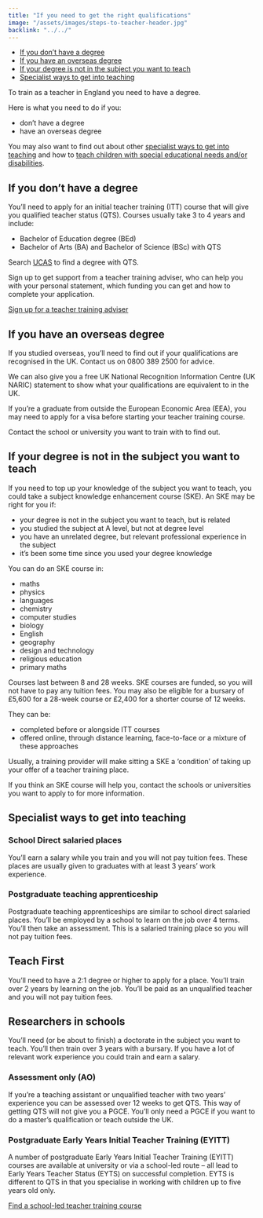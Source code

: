 ```yaml
---
title: "If you need to get the right qualifications"
image: "/assets/images/steps-to-teacher-header.jpg"
backlink: "../../"
---
```


<div class="content__right">
  <ul class="content-nav">
  <li><a href="#if-you-dont-have-a-degree">If you don’t have a degree</a></li>
  <li><a href="#if-you-have-an-overseas-degree">If you have an overseas degree</a></li>
  <li><a href="#if-your-degree-is-not-in-the-subject-you-want-to-teach">If your degree is not in the subject you want to teach</a></li>
  <li><a href="#specialist-ways-to-get-into-teaching">Specialist ways to get into teaching</a></li>
  </ul>
</div>


<div class="content__left">


<p class="content-alert">To train as a teacher in England you need to have a degree.</p>

<p>Here is what you need to do if you:</p>

  <ul>
  <li>don’t have a degree</li>
  <li>have an overseas degree</li>
  </ul>

<p>You may also want to find out about other <a href="#specialist-ways-to-get-into-teaching">specialist ways to get into teaching</a> and how to <a href="./choose-a-course-with-a-send-specialism">teach children with special educational needs and/or disabilities</a>.</p>


<h2 id="if-you-dont-have-a-degree">If you don’t have a degree</h2>

<p>You’ll need to apply for an initial teacher training (ITT) course that will give you qualified teacher status (QTS). Courses usually take 3 to 4 years and include:</p>

  <ul>
  <li>Bachelor of Education degree (BEd)</li>
  <li>Bachelor of Arts (BA) and Bachelor of Science (BSc) with QTS</li>
  </ul>

<p>Search <a href="https://digital.ucas.com/search" target="_blank">UCAS</a> to find a degree with QTS.</p>

<!--[Go back to the home page](../../)-->

<p>Sign up to get support from a teacher training adviser, who can help you with your personal statement, which funding you can get and how to complete your application.</p>

<p><a href="https://register.getintoteaching.education.gov.uk/register" target="_blank">Sign up for a teacher training adviser</a>



<h2 id="if-you-have-an-overseas-degree">If you have an overseas degree</h2>

<p>If you studied overseas, you’ll need to find out if your qualifications are recognised in the UK. Contact us on 0800 389 2500 for advice.</p>

<p>We can also give you a free UK National Recognition Information Centre (UK NARIC) statement to show what your qualifications are equivalent to in the UK.</p>

<p>If you’re a graduate from outside the European Economic Area (EEA), you may need to apply for a visa before starting your teacher training course.</p>

<p>Contact the school or university you want to train with to find out.</p>



<h2 id="if-your-degree-is-not-in-the-subject-you-want-to-teach">If your degree is not in the subject you want to teach</h2>

<p>If you need to top up your knowledge of the subject you want to teach, you could take a subject knowledge enhancement course (SKE). An SKE may be right for you if:</p>

  <ul>
  <li>your degree is not in the subject you want to teach, but is related</li>
  <li>you studied the subject at A level, but not at degree level</li>
  <li>you have an unrelated degree, but relevant professional experience in the subject</li>
  <li>it’s been some time since you used your degree knowledge</li>
  </ul>

<p>You can do an SKE course in:</p>

  <ul>
  <li>maths</li>
  <li>physics</li>
  <li>languages</li>
  <li>chemistry</li>
  <li>computer studies</li>
  <li>biology</li>
  <li>English</li>
  <li>geography</li>
  <li>design and technology</li>
  <li>religious education</li>
  <li>primary maths</li>
  </ul>

<p>Courses last between 8 and 28 weeks. SKE courses are funded, so you will not have to pay any tuition fees. You may also be eligible for a bursary of £5,600 for a 28-week course or £2,400 for a shorter course of 12 weeks.</p>

<p>They can be:</p>
<ul>
  <li>completed before or alongside ITT courses</li>
  <li>offered online, through distance learning, face-to-face or a mixture of these approaches</li>
</ul>

<p>Usually, a training provider will make sitting a SKE a ‘condition’ of taking up your offer of a teacher training place.</p>

<p>If you think an SKE course will help you, contact the schools or universities you want to apply to for more information.</p>

<h2 id="specialist-ways-to-get-into-teaching">Specialist ways to get into teaching</h2>

<h3>School Direct salaried places</h3>

<p>You’ll earn a salary while you train and you will not pay tuition fees. These places are usually given to graduates with at least 3 years’ work experience.</p>

<h3>Postgraduate teaching apprenticeship</h3>

<p>Postgraduate teaching apprenticeships are similar to school direct salaried places. You’ll be employed by a school to learn on the job over 4 terms. You’ll then take an assessment. This is a salaried training place so you will not pay tuition fees.</p>

<h2>Teach First</h2>

<p>You’ll need to have a 2:1 degree or higher to apply for a place. You’ll train over 2 years by learning on the job. You’ll be paid as an unqualified teacher and you will not pay tuition fees.</p>

<h2>Researchers in schools</h2>

<p>You’ll need (or be about to finish) a doctorate in the subject you want to teach. You’ll then train over 3 years with a bursary. If you have a lot of relevant work experience you could train and earn a salary.</p>

<h3>Assessment only (AO)</h3>

<p>If you’re a teaching assistant or unqualified teacher with two years’ experience you can be assessed over 12 weeks to get QTS. This way of getting QTS will not give you a PGCE. You’ll only need a PGCE if you want to do a master’s qualification or teach outside the UK.</p>

<h3>Postgraduate Early Years Initial Teacher Training (EYITT)</h3>

<p>A number of postgraduate Early Years Initial Teacher Training (EYITT) courses are available at university or via a school-led route – all lead to Early Years Teacher Status (EYTS) on successful completion. EYTS is different to QTS in that you specialise in working with children up to five years old only.</p>


<p><a href="https://www.gov.uk/find-postgraduate-teacher-training-courses" target="_blank">Find a school-led teacher training course</a></p>


